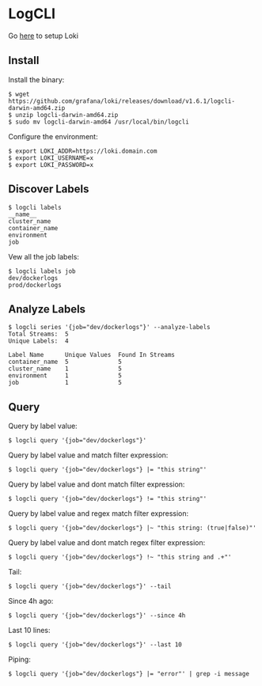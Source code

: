 # LogCLI

Go [here](../README.md) to setup Loki

## Install

Install the binary:

```
$ wget https://github.com/grafana/loki/releases/download/v1.6.1/logcli-darwin-amd64.zip
$ unzip logcli-darwin-amd64.zip
$ sudo mv logcli-darwin-amd64 /usr/local/bin/logcli
```

Configure the environment:

```
$ export LOKI_ADDR=https://loki.domain.com
$ export LOKI_USERNAME=x
$ export LOKI_PASSWORD=x
```

## Discover Labels

```
$ logcli labels
__name__
cluster_name
container_name
environment
job
```

Vew all the job labels:

```
$ logcli labels job
dev/dockerlogs
prod/dockerlogs
```

## Analyze Labels

```
$ logcli series '{job="dev/dockerlogs"}' --analyze-labels
Total Streams:  5
Unique Labels:  4

Label Name      Unique Values  Found In Streams
container_name  5              5
cluster_name    1              5
environment     1              5
job             1              5
```

## Query

Query by label value:

```
$ logcli query '{job="dev/dockerlogs"}'
```

Query by label value and match filter expression:

```
$ logcli query '{job="dev/dockerlogs"} |= "this string"'
```

Query by label value and dont match filter expression:

```
$ logcli query '{job="dev/dockerlogs"} != "this string"'
```

Query by label value and regex match filter expression:

```
$ logcli query '{job="dev/dockerlogs"} |~ "this string: (true|false)"'
```

Query by label value and dont match regex filter expression:

```
$ logcli query '{job="dev/dockerlogs"} !~ "this string and .+"'
```

Tail:

```
$ logcli query '{job="dev/dockerlogs"}' --tail
```

Since 4h ago:

```
$ logcli query '{job="dev/dockerlogs"}' --since 4h
```

Last 10 lines:

```
$ logcli query '{job="dev/dockerlogs"}' --last 10
```

Piping:

```
$ logcli query '{job="dev/dockerlogs"} |= "error"' | grep -i message
```
